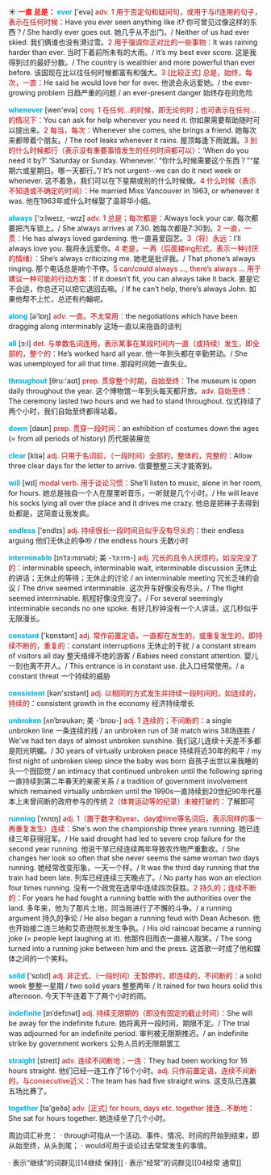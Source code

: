☀ <font color="red">**一直 总是：**</font>
<font color="sky blue">**ever**</font> ['evə] 
<font color="#c00000">adv. 1 用于否定句和疑问句，或用于与if连用的句子，表示在任何时候：</font>Have you ever seen anything like it? 你可曾见过像这样的东西？/ She hardly ever goes out. 她几乎从不出门。/ Neither of us had ever skied. 我们俩谁也没有滑过雪。<font color="#c00000">2 用于强调你正对比的一些事物：</font>It was raining harder than ever. 当时下着前所未有的大雨。/ It’s my best ever score. 这是我得到过的最好分数。/ The country is wealthier and more powerful than ever before. 该国现在比以往任何时候都富有和强大。<font color="#c00000">3 [比较正式] 总是，始终，每次，一直：</font>He said he would love her for ever. 他说会永远爱她。/ the ever-growing problem 日趋严重的问题 / an ever-present danger 始终存在的危险

<font color="sky blue">**whenever**</font> [wen'evə] 
<font color="#c00000">conj. 1 在任何…的时候，即无论何时；也可表示在任何…的情况下：</font>You can ask for help whenever you need it. 你如果需要帮助随时可以提出来。<font color="#c00000">2 每当，每次：</font>Whenever she comes, she brings a friend. 她每次来都带着个朋友。/ The roof leaks whenever it rains. 屋顶每逢下雨就漏。<font color="#c00000">3 别的什么时候都行（表示没有重要事情发生的任何时间都可以）：</font>‘When do you need it by?’ ‘Saturday or Sunday. Whenever.’ “你什么时候需要这个东西？”“星期六或星期日。哪一天都行。”/ It’s not urgent--we can do it next week or whenever. 这不着急，我们可以在下星期或别的什么时候做。<font color="#c00000">4 什么时候（表示不知道或不确定的时间）：</font>He married Miss Vancouver in 1963, or whenever it was. 他在1963年或什么时候娶了温哥华小姐。

<font color="sky blue">**always**</font> ['ɔ:lweɪz, -wɪz] 
<font color="#c00000">adv. 1 总是；每次都是：</font>Always lock your car. 每次都要把汽车锁上。/ She always arrives at 7.30. 她每次都是7:30到。<font color="#c00000">2 一直，一贯：</font>He has always loved gardening. 他一直喜爱园艺。<font color="#c00000">3（将）永远：</font>I’ll always love you. 我将永远爱你。<font color="#c00000">4 老是，一再（后面接ing形式，表示一种讨厌的情绪）：</font>She’s always criticizing me. 她老是批评我。/ That phone’s always ringing. 那个电话总是响个不停。<font color="#c00000">5 can/could always ..., there’s always ... 用于建议一种可能的行动方案：</font>If it doesn’t fit, you can always take it back. 要是它不合适，你总还可以把它退回去嘛。/ If he can’t help, there’s always John. 如果他帮不上忙，总还有约翰呢。

<font color="sky blue">**along**</font> [ə'lɒŋ] 
<font color="#c00000">adv. 一直。不太常用：</font>the negotiations which have been dragging along interminably 这场一直以来拖沓的谈判

<font color="sky blue">**all**</font> [ɔ:l] 
<font color="#c00000">det. 与单数名词连用，表示某事在某段时间内一直（或持续）发生，即全部的，整个的：</font>He’s worked hard all year. 他一年到头都在辛勤劳动。/ She was unemployed for all that time. 那段时间她一直失业。

<font color="sky blue">**throughout**</font> [θru:'aʊt] 
<font color="#c00000">prep. 贯穿整个时期，自始至终：</font>The museum is open daily throughout the year. 这个博物馆一年到头每天都开放。<font color="#c00000">adv. 自始至终：</font>The ceremony lasted two hours and we had to stand throughout. 仪式持续了两个小时，我们自始至终都得站着。

<font color="sky blue">**down**</font> [daʊn] 
<font color="#c00000">prep. 贯穿一段时间：</font>an exhibition of costumes down the ages (= from all periods of history) 历代服装展览

<font color="sky blue">**clear**</font> [klɪə] 
<font color="#c00000">adj. 只用于名词前，（一段时间）全部的，整体的，完整的：</font>Allow three clear days for the letter to arrive. 信要整整三天才能寄到。

<font color="sky blue">**will**</font> [wɪl] 
<font color="#c00000">modal verb. 用于谈论习惯：</font>She’ll listen to music, alone in her room, for hours. 她总是独自一个人在屋里听音乐，一听就是几个小时。/ He will leave his socks lying all over the place and it drives me crazy. 他总是把袜子丢得到处都是，这简直让我发疯。

<font color="sky blue">**endless**</font> ['endlɪs] 
<font color="#c00000">adj. 持续很长一段时间且似乎没有尽头的：</font>their endless arguing 他们无休止的争吵 / the endless hours 无数小时
           
<font color="sky blue">**interminable**</font> [ɪnˈtɜ:mɪnəbl; 美 -ˈtɜ:rm-]
<font color="#c00000">adj. 冗长的且令人厌烦的，如没完没了的：</font>interminable speech, interminable wait, interminable discussion 无休止的讲话；无休止的等待；无休止的讨论 / an interminable meeting 冗长乏味的会议 / The drive seemed interminable. 这次开车好像没有尽头。/ The flight seemed interminable. 航程好像没完没了。/ For several seemingly interminable seconds no one spoke. 有好几秒钟没有一个人讲话，这几秒似乎无限漫长。

<font color="sky blue">**constant**</font> ['kɒnstənt] 
<font color="#c00000">adj. 常作前置定语，一直都在发生的，或重复发生的，即持续不断的，重复的：</font>constant interruptions 无休止的干扰 / a constant stream of visitors all day 整天络绎不绝的游客 / Babies need constant attention. 婴儿一刻也离不开人。/ This entrance is in constant use. 此入口经常使用。/ a constant threat 一个持续的威胁

<font color="sky blue">**consistent**</font> [kən'sɪstənt] 
<font color="#c00000">adj. 以相同的方式发生并持续一段时间的，如连续的，持续的：</font>consistent growth in the economy 经济持续增长
                      
<font color="sky blue">**unbroken**</font> [ʌnˈbrəʊkən; 美 -ˈbroʊ-]
<font color="#c00000">adj. 1 连续的；不间断的：</font>a single unbroken line 一条连续的线 / an unbroken run of 38 match wins 38场连胜 / We've had ten days of almost unbroken sunshine. 我们这儿连续十天差不多都是阳光明媚。/ 30 years of virtually unbroken peace 持续将近30年的和平 / my first night of unbroken sleep since the baby was born 自孩子出世以来我睡的头一个囫囵觉 / an intimacy that continued unbroken until the following spring 一直持续到第二年春天的亲密关系 / a tradition of government involvement which remained virtually unbroken until the 1990s一直持续到20世纪90年代基本上未曾间断的政府参与的传统 <font color="#c00000">2（体育运动等的纪录）未被打破的：</font>了解即可

<font color="sky blue">**running**</font> [ˈrʌnɪŋ]
<font color="#c00000">adj. 1（置于数字和year、day或time等名词后，表示同样的事一再重复发生）连续：</font>She's won the championship three years running. 她已连续三年获得冠军。/ He said drought had led to severe crop failure for the second year running. 他说干旱已经连续两年导致农作物严重歉收。/ She changes her look so often that she never seems the same woman two days running. 她经常改变形象，一天一个样。/ It was the third day running that the train had been late. 列车已经连续三天晚点了。/ No party has won an election four times running. 没有一个政党在选举中连续四次获胜。<font color="#c00000">2 持久的；连续不断的：</font>For years he had fought a running battle with the authorities over the land. 多年来，他为了那片土地，同当局进行了不懈的斗争。/ a running argument 持久的争论 / He also began a running feud with Dean Acheson. 他也开始接二连三地和艾奇逊院长发生争执。/ His old raincoat became a running joke (= people kept laughing at it). 他那件旧雨衣一直被人取笑。/ The song turned into a running joke between him and the press. 这首歌一时成了他和媒体之间的一个笑料。
 
<font color="sky blue">**solid**</font> ['sɒlɪd] 
<font color="#c00000">adj. 非正式，（一段时间）无暂停的，即连续的，不间断的：</font>a solid week 整整一星期 / two solid years 整整两年 / It rained for two hours solid this afternoon. 今天下午连着下了两个小时的雨。
           
<font color="sky blue">**indefinite**</font> [ɪnˈdefɪnət]
<font color="#c00000">adj. 持续无限期的（即没有固定的截止时间）：</font>She will be away for the indefinite future. 她将离开一段时间，期限不定。/ The trial was adjourned for an indefinite period. 审判被无限期推迟。/ an indefinite strike by government workers 公务人员的无限期罢工

<font color="sky blue">**straight**</font> [streɪt] 
<font color="#c00000">adv. 连续不间断地；一连：</font>They had been working for 16 hours straight. 他们已经一连工作了16个小时。<font color="#c00000">adj. 只作前置定语，连续不间断的，与consecutive近义：</font>The team has had five straight wins. 这支队已连赢五场比赛了。

<font color="sky blue">**together**</font> [tə'ɡeðə] 
<font color="#c00000">adv. [正式] for hours, days etc. together 接连…不断地：</font>She sat for hours together. 她连续坐了几个小时。

周边词汇补充：
· through可指从一个活动、事件、情况、时间的开始到结束，即从始至终，从头到尾；
· would可用于谈论过去常常发生的事情。

· 表示“继续”的词群见[[14继续 保持]]
· 表示“经常”的词群见[[04经常 通常]]
